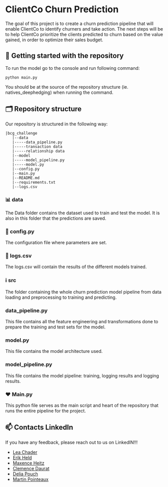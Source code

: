# ClientCo Churn Prediction

The goal of this project is to create a churn prediction pipeline that will enable ClientCo to identify churners and take action. The next steps will be to help ClientCo prioritize the clients predicted to churn based on the value gained, in order to optimize their sales budget.


## 🚀 Getting started with the repository

To run the model go to the console and run following command: 
 
```
python main.py
```

You should be at the source of the repository structure (ie. natives_deephedging) when running the command.

## 🗂 Repository structure

Our repository is structured in the following way:

```
|bcg_challenge
   |--data
   |-----data_pipeline.py
   |-----transaction data
   |-----relationship data
   |--model
   |-----model_pipeline.py
   |-----model.py
   |--config.py
   |--main.py
   |--README.md
   |--requirements.txt
   |--logs.csv
```

### 📊 data
The Data folder contains the dataset used to train and test the model. It is also in this folder that the predictions are saved.

### 🔢 config.py 
The configuration file where parameters are set.

### 🔢 logs.csv 
The logs.csv will contain the results of the different models trained.

### ℹ️ src
The folder containing the whole churn prediction model pipeline from data loading and preprocessing to training and predicting.

### data_pipeline.py
This file contains all the feature engineering and transformations done to prepare the training and test sets for the model.

### model.py
This file contains the model architecture used.

### model_pipeline.py
This file contains the model pipeline: training, logging results and logging results.

### ❤️ Main.py

This python file serves as the main script and heart of the repository that runs the entire pipeline for the project.


## 📫 Contacts LinkedIn 

If you have any feedback, please reach out to us on LinkedIN!!!

- [Lea Chader](https://www.linkedin.com/in/lea-chader/)
- [Erik Held](https://www.linkedin.com/in/erik-held/)
- [Maxence Heitz](https://www.linkedin.com/in/maxenceheitz/)
- [Clemence Daurat](https://www.linkedin.com/in/cl%C3%A9mence-daurat/)
- [Delia Pouch](https://www.linkedin.com/in/d%C3%A9lia-pouch-antona/)
- [Martin Pointeaux](https://www.linkedin.com/in/martin-pointeaux-78a2391a2/)
